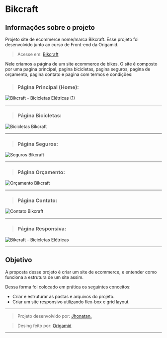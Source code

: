 # Bikcraft

## Informações sobre o projeto

Projeto site de ecommerce nome/marca Bikcraft.
Esse projeto foi desenvolvido junto ao curso de Front-end da Origamid.

> Acesse em: [Bikcraft](https://jhonatan-777.github.io/projeto-kumo/ "Projeto Bikcraft")

Nele criamos a página de um site ecommerce de bikes. O site é composto por uma pagina principal, pagina bicicletas, pagina seguros, pagina de orçamento, pagina contato e pagina com termos e condições:

> ### Página Principal (Home):

![Bikcraft - Bicicletas Elétricas (1)](https://github.com/Jhonatan-777/projeto-bikcraft/assets/155544904/91018e3d-8e7a-41bd-8948-70fd643594b1)

---

> ### Página Bicicletas:

![Bicicletas   Bikcraft](https://github.com/Jhonatan-777/projeto-bikcraft/assets/155544904/ce81f6f3-3eee-43fa-aaa1-b1d1da3b95d0)

---

> ### Página Seguros:

![Seguros   Bikcraft](https://github.com/Jhonatan-777/projeto-bikcraft/assets/155544904/077287e8-c6b0-4cca-9bd4-42635d4c3e27)

---

> ### Página Orçamento:

![Orçamento   Bikcraft](https://github.com/Jhonatan-777/projeto-bikcraft/assets/155544904/344901c3-7eea-4f2b-9979-162388ff868c)

---

> ### Página Contato:

![Contato   Bikcraft](https://github.com/Jhonatan-777/projeto-bikcraft/assets/155544904/471798da-2397-4e4c-b52c-7d2f77433a3e)

---

> ### Página Responsiva:

![Bikcraft - Bicicletas Elétricas](https://github.com/Jhonatan-777/projeto-bikcraft/assets/155544904/388d8dcf-c439-442e-9ae2-f335aea0116e)

---

## Objetivo

A proposta desse projeto é criar um site de ecommerce, e entender como funciona a estrutura de um site assim.

Dessa forma foi colocado em prática os seguintes conceitos:

- Criar e estruturar as pastas e arquivos do projeto.
- Criar um site responsivo utilizando flex-box e grid layout.

---

> Projeto desenvolvido por: [Jhonatan.](https://github.com/Jhonatan-777/ "Github Jhonatan Silva")

> Desing feito por: [Origamid](https://www.origamid.com/ "Cursos Origamid")

---
